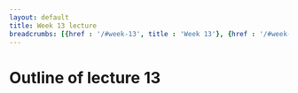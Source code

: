 ```yaml
---
layout: default
title: Week 13 lecture
breadcrumbs: [{href : '/#week-13', title : 'Week 13'}, {href : '/#week-13-day-2', title : 'Day 2'}]
---
```


Outline of lecture 13
====================
